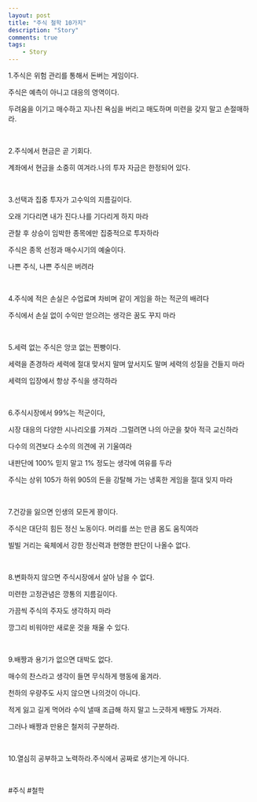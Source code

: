 ```yaml
---
layout: post
title: "주식 철학 10가지"
description: "Story"
comments: true
tags:
    - Story
---
```


1.주식은 위험 관리를 통해서 돈버는 게임이다.

주식은 예측이 아니고 대응의 영역이다.

두려움을 이기고 매수하고 지나친 욕심을 버리고 매도하며 미련을 갖지 말고 손절매하라.

<br />

2.주식에서 현금은 곧 기회다.

계좌에서 현금을 소중히 여겨라.나의 투자 자금은 한정되어 있다.

<br />

3.선택과 집중 투자가 고수익의 지름길이다.

오래 기다리면 내가 진다.나를 기다리게 하지 마라

관찰 후 상승이 임박한 종목에만 집중적으로 투자하라

주식은 종목 선정과 매수시기의 예술이다.

나쁜 주식, 나쁜 주식은 버려라

<br />

4.주식에 적은 손실은 수업료며 차비며 같이 게임을 하는 적군의 배려다

주식에서 손실 없이 수익만 얻으려는 생각은 꿈도 꾸지 마라

<br />

5.세력 없는 주식은 앙코 없는 찐빵이다.

세력을 존경하라 세력에 절대 맞서지 말며 앞서지도 말며 세력의 성질을 건들지 마라

세력의 입장에서 항상 주식을 생각하라

<br />

6.주식시장에서 99%는 적군이다,

시장 대응의 다양한 시나리오를 가져라 .그럴려면 나의 아군을 찾아 적극 교신하라

다수의 의견보다 소수의 의견에 귀 기울여라

내판단에 100% 믿지 말고 1% 정도는 생각에 여유를 두라

주식는 상위 105가 하위 905의 돈을 강탈해 가는 냉혹한 게임을 절대 잊지 마라

<br />

7.건강을 잃으면 인생의 모든게 꽝이다.

주식은 대단히 힘든 정신 노동이다. 머리를 쓰는 만큼 몸도 움직여라

빌빌 거리는 육체에서 강한 정신력과 현명한 판단이 나올수 없다.

<br />

8.변화하지 않으면 주식시장에서 살아 남을 수 없다.

미련한 고정관념은 깡통의 지름길이다.

가끔씩 주식의 주자도 생각하지 마라

깡그리 비워야만 새로운 것을 채울 수 있다.

<br />

9.배짱과 용기가 없으면 대박도 없다.

매수의 찬스라고 생각이 들면 무식하게 행동에 옮겨라.

천하의 우량주도 사지 않으면 나의것이 아니다.

적게 잃고 길게 먹어라 수익 낼때 조급해 하지 말고 느긋하게 배짱도 가져라.

그러나 배짱과 만용은 철저히 구분하라.

<br />

10.열심히 공부하고 노력하라.주식에서 공짜로 생기는게 아니다.

<br />

#주식 #철학